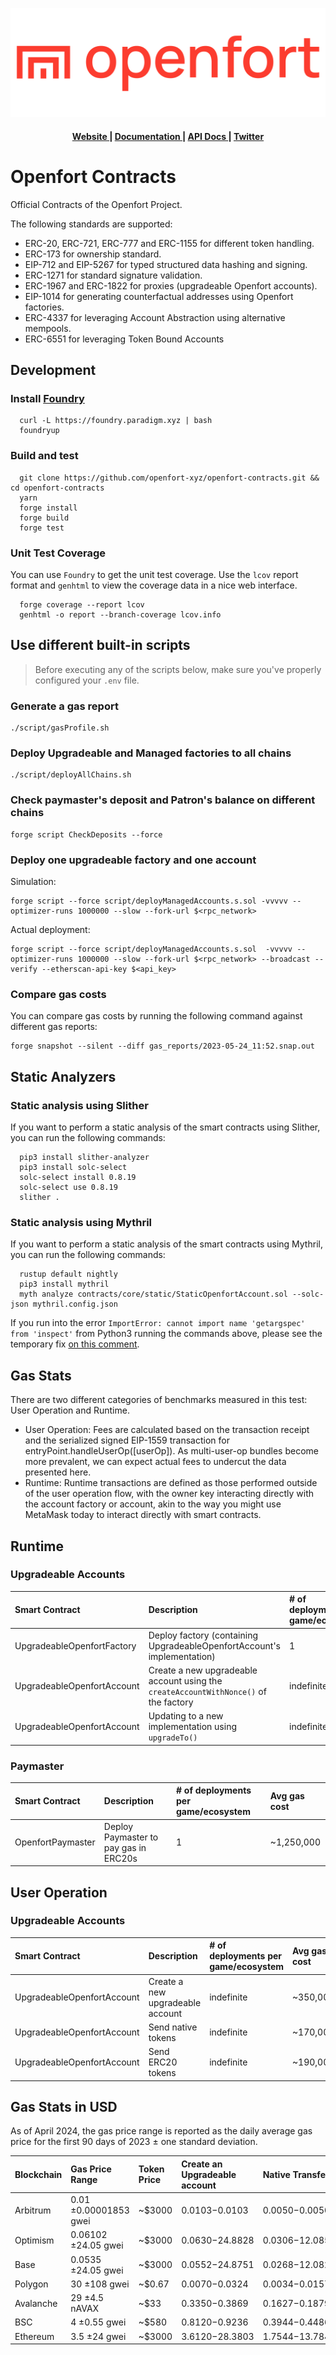 ![Openfort Protocol][banner-image]

<div align="center">
  <h4>
    <a href="https://www.openfort.xyz/">
      Website
    </a>
    <span> | </span>
    <a href="https://www.openfort.xyz/docs">
      Documentation
    </a>
    <span> | </span>
    <a href="https://www.openfort.xyz/docs/api">
      API Docs
    </a>
    <span> | </span>
    <a href="https://twitter.com/openfortxyz">
      Twitter
    </a>
  </h4>
</div>

[banner-image]: .github/img/OpenfortRed.png

# Openfort Contracts
Official Contracts of the Openfort Project.

The following standards are supported:
- ERC-20, ERC-721, ERC-777 and ERC-1155 for different token handling.
- ERC-173 for ownership standard.
- EIP-712 and EIP-5267 for typed structured data hashing and signing.
- ERC-1271 for standard signature validation.
- ERC-1967 and ERC-1822 for proxies (upgradeable Openfort accounts).
- EIP-1014 for generating counterfactual addresses using Openfort factories.
- ERC-4337 for leveraging Account Abstraction using alternative mempools.
- ERC-6551 for leveraging Token Bound Accounts 

## Development

### Install [Foundry](https://github.com/foundry-rs/foundry#installation)
```
  curl -L https://foundry.paradigm.xyz | bash
  foundryup
```

### Build and test
```
  git clone https://github.com/openfort-xyz/openfort-contracts.git && cd openfort-contracts
  yarn
  forge install
  forge build
  forge test
```

### Unit Test Coverage

You can use `Foundry` to get the unit test coverage.
Use the `lcov` report format and `genhtml` to view the coverage data in a nice web interface.
```
  forge coverage --report lcov
  genhtml -o report --branch-coverage lcov.info
```


## Use different built-in scripts

> Before executing any of the scripts below, make sure you've properly configured your `.env` file.

### Generate a gas report

```
./script/gasProfile.sh
```

### Deploy Upgradeable and Managed factories to all chains

```
./script/deployAllChains.sh
```

### Check paymaster's deposit and Patron's balance on different chains

```
forge script CheckDeposits --force
```

### Deploy one upgradeable factory and one account

Simulation:

```
forge script --force script/deployManagedAccounts.s.sol -vvvvv --optimizer-runs 1000000 --slow --fork-url $<rpc_network>
```

Actual deployment:
```
forge script --force script/deployManagedAccounts.s.sol  -vvvvv --optimizer-runs 1000000 --slow --fork-url $<rpc_network> --broadcast --verify --etherscan-api-key $<api_key>
```

### Compare gas costs

You can compare gas costs by running the following command against different gas reports:

```
forge snapshot --silent --diff gas_reports/2023-05-24_11:52.snap.out
```

## Static Analyzers

### Static analysis using Slither
If you want to perform a static analysis of the smart contracts using Slither, you can run the following commands:

```
  pip3 install slither-analyzer
  pip3 install solc-select
  solc-select install 0.8.19
  solc-select use 0.8.19
  slither .
```

### Static analysis using Mythril
If you want to perform a static analysis of the smart contracts using Mythril, you can run the following commands:

```
  rustup default nightly
  pip3 install mythril
  myth analyze contracts/core/static/StaticOpenfortAccount.sol --solc-json mythril.config.json
```

If you run into the error `ImportError: cannot import name 'getargspec' from 'inspect'` from Python3 running the commands above, please see the temporary fix [on this comment](https://github.com/ethereum/web3.py/issues/2704#issuecomment-1333163491).

## Gas Stats

There are two different categories of benchmarks measured in this test: User Operation and Runtime.

- User Operation: Fees are calculated based on the transaction receipt and the serialized signed EIP-1559 transaction for entryPoint.handleUserOp([userOp]). As multi-user-op bundles become more prevalent, we can expect actual fees to undercut the data presented here.
- Runtime: Runtime transactions are defined as those performed outside of the user operation flow, with the owner key interacting directly with the account factory or account, akin to the way you might use MetaMask today to interact directly with smart contracts.

## Runtime

### Upgradeable Accounts
|   Smart Contract   |    Description    |    # of deployments per game/ecosystem    |    Avg gas cost    |
| :----------------- | :---------------------------------- | :---------------------------------- | :------------------------ |
| UpgradeableOpenfortFactory | Deploy factory (containing UpgradeableOpenfortAccount's implementation) | 1 | ~3,250,000  |
|   UpgradeableOpenfortAccount  | Create a new upgradeable account using the `createAccountWithNonce()` of the factory | indefinite | ~250,000 |
|   UpgradeableOpenfortAccount  | Updating to a new implementation using `upgradeTo()` | indefinite | ~3,500  |


### Paymaster
|   Smart Contract   |    Description    |    # of deployments per game/ecosystem    |    Avg gas cost    |
| :----------------- | :---------------------------------- | :---------------------------------- | :------------------------ |
|   OpenfortPaymaster | Deploy Paymaster to pay gas in ERC20s | 1 | ~1,250,000  |

## User Operation

### Upgradeable Accounts
|   Smart Contract   |    Description    |    # of deployments per game/ecosystem    |    Avg gas cost    |
| :----------------- | :---------------------------------- | :---------------------------------- | :------------------------ |
|   UpgradeableOpenfortAccount  | Create a new upgradeable account | indefinite | ~350,000 |
|   UpgradeableOpenfortAccount  | Send native tokens | indefinite | ~170,00   |
|   UpgradeableOpenfortAccount  | Send ERC20 tokens | indefinite | ~190,000  |


## Gas Stats in USD

As of April 2024, the gas price range is reported as the daily average gas price for the first 90 days of 2023 ± one standard deviation.

|   Blockchain   |    Gas Price Range    |    Token Price    |     Create an Upgradeable account   |    Native Transfer    |    ERC20 Transfer    |
| :------------- | :-------------------- | :---------------- |  :------ | :-------------------- | :------------------ |
| Arbitrum | 0.01 ±0.00001853 gwei | ~$3000 | $0.0103-$0.0103 | $0.0050-$0.0050 | $0.0056-$0.0056 |
| Optimism | 0.06102 ±24.05 gwei | ~$3000 | $0.0630-$24.8828 | $0.0306-$12.0859 | $0.0342-$13.5078 |
| Base | 0.0535 ±24.05 gwei | ~$3000 | $0.0552-$24.8751 | $0.0268-$12.0822 | $0.0300-$13.5036 |
| Polygon | 30 ±108 gwei | ~$0.67 | $0.0070-$0.0324 | $0.0034-$0.0157 | $0.0038-$0.0176 |
| Avalanche | 29 ±4.5 nAVAX | ~$33 | $0.3350-$0.3869 | $0.1627-$0.1879 | $0.1818-$0.2100 |
| BSC | 4 ±0.55 gwei | ~$580 | $0.8120-$0.9236 | $0.3944-$0.4486 | $0.4408-$0.5014 |
| Ethereum | 3.5 ±24 gwei | ~$3000 | $3.6120-$28.3803 | $1.7544-$13.7847 | $1.9608-$15.4064 |
